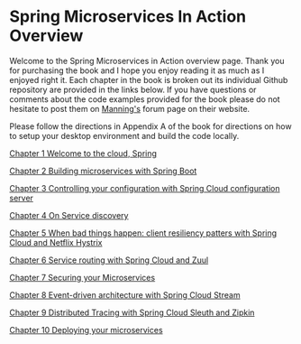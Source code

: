 # Spring Microservices In Action Overview

Welcome to the Spring Microservices in Action overview page.  Thank you for purchasing the book and I hope you enjoy reading it as much as I enjoyed right it.
Each chapter in the book is broken out its individual Github repository are provided in the links below.  If you have questions or comments about the code examples provided for the book please do not hesitate to post them on [Manning's](http://manning.com) forum page on their website.

Please follow the directions in Appendix A of the book for directions on how to setup your desktop environment and build the code locally.

[Chapter 1 Welcome to the cloud, Spring](https://github.com/carnellj/spmia-chapter1)

[Chapter 2 Building microservices with Spring Boot](https://github.com/carnellj/spmia-chapter2)

[Chapter 3 Controlling your configuration with Spring Cloud configuration server](https://github.com/carnellj/spmia-chapter3)

[Chapter 4 On Service discovery](https://github.com/carnellj/spmia-chapter4)

[Chapter 5 When bad things happen: client resiliency patters with Spring Cloud and Netflix Hystrix](https://github.com/carnellj/spmia-chapter5)

[Chapter 6 Service routing with Spring Cloud and Zuul](https://github.com/carnellj/spmia-chapter6)

[Chapter 7 Securing your Microservices](https://github.com/carnellj/spmia-chapter7)

[Chapter 8 Event-driven architecture with Spring Cloud Stream](https://github.com/carnellj/spmia-chapter8)

[Chapter 9 Distributed Tracing with Spring Cloud Sleuth and Zipkin](https://github.com/carnellj/spmia-chapter9)

[Chapter 10 Deploying your microservices](https://github.com/carnellj/spmia-chapter9)
